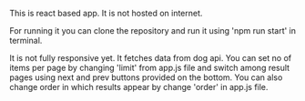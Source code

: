 This is react based app.
It is not hosted on internet.

For running it you can clone the repository and run it using 'npm run start' in terminal.

It is not fully responsive yet. It fetches data from dog api.
You can set no of items per page by changing 'limit' from app.js file and switch among result pages using next and prev buttons provided on the bottom.
You can also change order in which results appear by change 'order' in app.js file.


